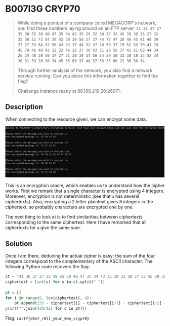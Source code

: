 # B007l3G CRYP70

> While doing a pentest of a company called MEGACORP's network, you find these numbers laying around on an FTP server: 
> `41 36 37 27 35 38 55 30 40 47 35 34 43 35 29 32 38 37 33 45 39 30 36 27 32 35 36 52 72 54 39 42 30 30 58 27 37 44 72 47 28 46 45 41 48 39 27 27 53 64 32 58 43 23 37 44 32 37 28 50 37 19 51 53 30 41 18 45 79 46 40 42 32 32 46 28 37 30 43 31 26 56 37 41 61 68 44 34 26 24 48 38 50 37 27 31 30 38 34 58 54 39 30 33 38 18 33 52 34 36 31 33 28 36 34 45 55 60 37 48 57 55 35 60 22 36 38 34`
> 
> Through further analysis of the network, you also find a network service running. Can you piece this information together to find the flag?
> 
> Challenge instance ready at 88.198.219.20:26071.

## Description

When connecting to the resource given, we can encrypt some data. 

![oracle](../images/bootleg.png)

This is an encryption oracle, which enables us to understand how the cipher works. First we remark that a single character is encrypted using 4 integers. Moreover, encryption is not deterministic (see that `a` has several ciphertexts). Also, encrypting a 2 letter plaintext gives 8 integers in the ciphertext, so probably characters are encrypted one by one.

The next thing to look at is to find similarities between ciphertexts corresponding to the same ciphertext. Here I have remarked that all ciphertexts for `a` give the same sum. 

## Solution

Once I am there, deducing the actual cipher is easy: the sum of the four integers correspond to the complementary of the ASCII character. The following Python code recovers the flag:

```python
ct = "41 36 37 27 35 38 55 30 40 47 35 34 43 35 29 32 38 37 33 45 39 30 36 27 32 35 36 52 72 54 39 42 30 30 58 27 37 44 72 47 28 46 45 41 48 39 27 27 53 64 32 58 43 23 37 44 32 37 28 50 37 19 51 53 30 41 18 45 79 46 40 42 32 32 46 28 37 30 43 31 26 56 37 41 61 68 44 34 26 24 48 38 50 37 27 31 30 38 34 58 54 39 30 33 38 18 33 52 34 36 31 33 28 36 34 45 55 60 37 48 57 55 35 60 22 36 38 34"
ciphertext = [int(s) for s in ct.split(" ")]

pt = []
for i in range(0, len(ciphertext), 4):
    pt.append(255 - ciphertext[i] - ciphertext[i+1] - ciphertext[i+2] - ciphertext[i+3])
print("".join([chr(c) for c in pt]))
```

Flag: `ractf{d0n7_r0ll_y0ur_0wn_cryp70}`